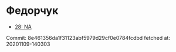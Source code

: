 # Федорчук
- [28: NA](28.md)

Commit: 8e461356da1f31123abf5979d29cf0e0784fcdbd
 fetched at: 20201109-140303
